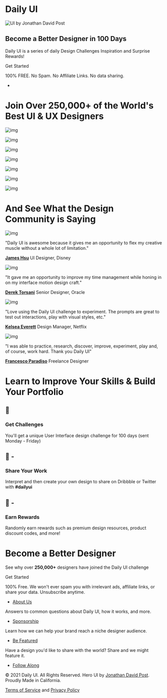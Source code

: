 # Daily UI

![UI by Jonathan David Post](https://www.dailyui.co/assets/images/image07.jpg?v=a3769bd1)

## Become a Better Designer in 100 Days

Daily UI is a series of daily Design Challenges
Inspiration and Surprise Rewards!

Get Started

100% FREE. No Spam. No Affiliate Links. No data sharing.

- 

# Join Over 250,000+ of the World's Best UI & UX Designers

![img](https://www.dailyui.co/assets/images/image14.svg?v=a3769bd1)

![img](https://www.dailyui.co/assets/images/image15.svg?v=a3769bd1)

![img](https://www.dailyui.co/assets/images/image16.svg?v=a3769bd1)

![img](https://www.dailyui.co/assets/images/image17.svg?v=a3769bd1)

![img](https://www.dailyui.co/assets/images/image01.svg?v=a3769bd1)

![img](https://www.dailyui.co/assets/images/image03.svg?v=a3769bd1)

![img](https://www.dailyui.co/assets/images/image04.svg?v=a3769bd1)

# And See What the Design Community is Saying

![img](https://www.dailyui.co/assets/images/image02.png?v=a3769bd1)

"Daily UI is awesome because it gives me an opportunity to flex my creative muscle without a whole lot of limitation."

[**James Hsu**](https://dribbble.com/ohjamesy)
UI Designer, Disney

![img](https://www.dailyui.co/assets/images/image10.jpg?v=a3769bd1)

"It gave me an opportunity to improve my time management while honing in on my interface motion design craft."

[**Derek Torsani**](https://dribbble.com/dmtors)
Senior Designer, Oracle

![img](https://www.dailyui.co/assets/images/image11.jpg?v=a3769bd1)

"Love using the Daily UI challenge to experiment. The prompts are great to test out interactions, play with visual styles, etc."

[**Kelsea Everett**](https://dribbble.com/kelseaeverett)
Design Manager, Netflix

![img](https://www.dailyui.co/assets/images/image21.jpg?v=a3769bd1)

"I was able to practice, research, discover, improve, experiment, play and, of course, work hard. Thank you Daily UI"

[**Francesco Paradiso**](https://dribbble.com/frankparadiso)
Freelance Designer

# Learn to Improve Your Skills & Build Your Portfolio

## 📮

### Get Challenges

You'll get a unique User Interface
design challenge for 100 days
(sent Monday - Friday)

## 📣 - 

### Share Your Work

Interpret and then create your own design to share on Dribbble or Twitter with **#dailyui**

## 🎉 - 

### Earn Rewards

Randomly earn rewards such as premium design resources, product discount codes, and more!





# Become a Better Designer

See why over **250,000+** designers have
joined the Daily UI challenge

Get Started

100% Free. We won't ever spam you with irrelevant ads,
affiliate links, or share your data. Unsubscribe anytime.

- [About Us](https://www.dailyui.co/#about)

Answers to common questions about Daily UI, how it works, and more.

- [Sponsorship](https://www.dailyui.co/#sponsor)

Learn how we can help your brand reach a niche designer audience.

- [Be Featured](https://www.dailyui.co/#submit)

Have a design you'd like to share with the world? Share and we might feature it.

- [Follow Along](https://twitter.com/daily_ui)



© 2021 Daily UI. All Rights Reserved. Hero UI by [Jonathan David Post](https://dribbble.com/jonathandavidpost). Proudly Made in California.

[Terms of Service](https://docs.google.com/document/d/1nq1vlmpzR9YXAUmqrF5AMwq4DjUjnb-mDdfUL7IsDGU/edit) and [Privacy Policy](https://docs.google.com/document/d/19HQB5dAw_gJBBRzou7DvVYYn75gUPfbHokIlu_rkojs/edit)